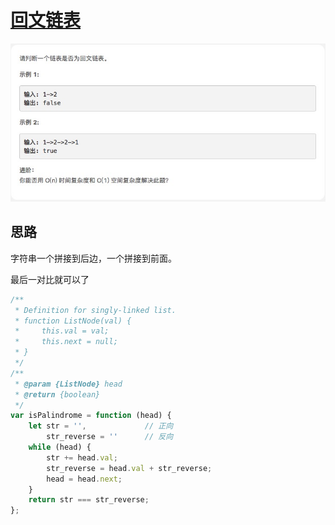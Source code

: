 # [回文链表](https://leetcode-cn.com/explore/interview/card/top-interview-questions-easy/6/linked-list/45/)

![isPalindrome](./imgs/isPalindrome.png)

## 思路

字符串一个拼接到后边，一个拼接到前面。

最后一对比就可以了


```js
/**
 * Definition for singly-linked list.
 * function ListNode(val) {
 *     this.val = val;
 *     this.next = null;
 * }
 */
/**
 * @param {ListNode} head
 * @return {boolean}
 */
var isPalindrome = function (head) {
    let str = '',             // 正向
        str_reverse = ''      // 反向
    while (head) {
        str += head.val;
        str_reverse = head.val + str_reverse;
        head = head.next;
    }
    return str === str_reverse;
};
```